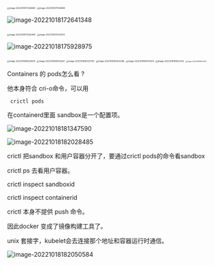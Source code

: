 <img src="/Users/kestrel/developer/nrookie.github.io/collections/k8s-related/etcd/image-20221018170328680.png" alt="image-20221018170328680" style="zoom:33%;" />

<img src="/Users/kestrel/developer/nrookie.github.io/collections/k8s-related/etcd/image-20221018171036894.png" alt="image-20221018171036894" style="zoom:33%;" />



![image-20221018172641348](/Users/kestrel/developer/nrookie.github.io/collections/k8s-related/etcd/image-20221018172641348.png)





<img src="/Users/kestrel/developer/nrookie.github.io/collections/k8s-related/etcd/image-20221018172926460.png" alt="image-20221018172926460" style="zoom:33%;" />





<img src="/Users/kestrel/developer/nrookie.github.io/collections/k8s-related/etcd/image-20221018175039133.png" alt="image-20221018175039133" style="zoom:33%;" />

![image-20221018175928975](/Users/kestrel/developer/nrookie.github.io/collections/k8s-related/etcd/image-20221018175928975.png)



<img src="/Users/kestrel/developer/nrookie.github.io/collections/k8s-related/etcd/image-20221018180024019.png" alt="image-20221018180024019" style="zoom:33%;" />

<img src="/Users/kestrel/developer/nrookie.github.io/collections/k8s-related/etcd/image-20221018180152560.png" alt="image-20221018180152560" style="zoom:33%;" />







<img src="/Users/kestrel/developer/nrookie.github.io/collections/k8s-related/etcd/image-20221018180331790.png" alt="image-20221018180331790" style="zoom:33%;" />

<img src="/Users/kestrel/developer/nrookie.github.io/collections/k8s-related/etcd/image-20221018180442386.png" alt="image-20221018180442386" style="zoom:33%;" />

<img src="/Users/kestrel/developer/nrookie.github.io/collections/k8s-related/etcd/image-20221018180704574.png" alt="image-20221018180704574" style="zoom:33%;" />

<img src="/Users/kestrel/developer/nrookie.github.io/collections/k8s-related/etcd/image-20221018180827256.png" alt="image-20221018180827256" style="zoom:33%;" />



<img src="/Users/kestrel/developer/nrookie.github.io/collections/k8s-related/etcd/image-20221018181002391.png" alt="image-20221018181002391" style="zoom:25%;" />

Containers 的 pods怎么看 ?

他本身符合 cri-o命令，可以用

``` shell
 crictl pods
```

 



在containerd里面 sandbox是一个配置项。

![image-20221018181347590](/Users/kestrel/developer/nrookie.github.io/collections/k8s-related/etcd/image-20221018181347590.png)

![image-20221018182028485](/Users/kestrel/developer/nrookie.github.io/collections/k8s-related/etcd/image-20221018182028485.png)



crictl 把sandbox 和用户容器分开了，要通过crictl pods的命令看sandbox



crictl ps 去看用户容器。



crictl inspect sandboxid



crictl inspect containerid



crictl 本身不提供 push 命令。



因此docker 变成了镜像构建工具了。



unix 套接字，kubelet会去连接那个地址和容器运行时通信。



![image-20221018182050584](/Users/kestrel/developer/nrookie.github.io/collections/k8s-related/etcd/image-20221018182050584.png)

